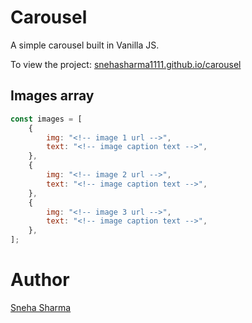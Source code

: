 # Carousel

A simple carousel built in Vanilla JS.

To view the project: [snehasharma1111.github.io/carousel](https://snehasharma1111.github.io/carousel)

## Images array

```js
const images = [
	{
		img: "<!-- image 1 url -->",
		text: "<!-- image caption text -->",
	},
	{
		img: "<!-- image 2 url -->",
		text: "<!-- image caption text -->",
	},
	{
		img: "<!-- image 3 url -->",
		text: "<!-- image caption text -->",
	},
];
```

# Author

[Sneha Sharma](https://snehasharma1111.github.io)
